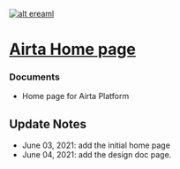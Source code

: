 [![alt ereaml](https://github.com/devxas/airta-home/raw/master/images/media-logo.png)](https://www.devxas.com)
# [Airta Home page](https://www.devxas.com/)

### Documents
* Home page for Airta Platform

## Update Notes
* June 03, 2021: add the initial home page
* June 04, 2021: add the design doc page.

